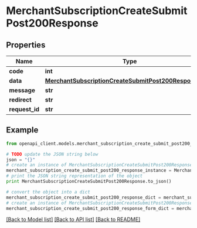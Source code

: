 # MerchantSubscriptionCreateSubmitPost200Response


## Properties

Name | Type | Description | Notes
------------ | ------------- | ------------- | -------------
**code** | **int** |  | [optional] 
**data** | [**MerchantSubscriptionCreateSubmitPost200ResponseData**](MerchantSubscriptionCreateSubmitPost200ResponseData.md) |  | [optional] 
**message** | **str** |  | [optional] 
**redirect** | **str** |  | [optional] 
**request_id** | **str** |  | [optional] 

## Example

```python
from openapi_client.models.merchant_subscription_create_submit_post200_response import MerchantSubscriptionCreateSubmitPost200Response

# TODO update the JSON string below
json = "{}"
# create an instance of MerchantSubscriptionCreateSubmitPost200Response from a JSON string
merchant_subscription_create_submit_post200_response_instance = MerchantSubscriptionCreateSubmitPost200Response.from_json(json)
# print the JSON string representation of the object
print MerchantSubscriptionCreateSubmitPost200Response.to_json()

# convert the object into a dict
merchant_subscription_create_submit_post200_response_dict = merchant_subscription_create_submit_post200_response_instance.to_dict()
# create an instance of MerchantSubscriptionCreateSubmitPost200Response from a dict
merchant_subscription_create_submit_post200_response_form_dict = merchant_subscription_create_submit_post200_response.from_dict(merchant_subscription_create_submit_post200_response_dict)
```
[[Back to Model list]](../README.md#documentation-for-models) [[Back to API list]](../README.md#documentation-for-api-endpoints) [[Back to README]](../README.md)



